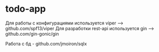 # todo-app

Для работы с конфигурациями используется viper --> github.com/spf13/viper
Для разработки rest-api используется gin --> github.com/gin-gonic/gin

Работа с бд - github.com/jmoiron/sqlx
